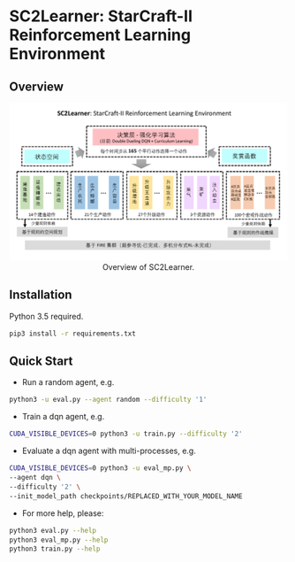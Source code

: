 # SC2Learner: StarCraft-II Reinforcement Learning Environment

## Overview

<p align="center">
<img src="docs/images/overview.png" width=800>
<br/>Overview of SC2Learner.
</p>

## Installation

Python 3.5 required.

```bash
pip3 install -r requirements.txt
```

## Quick Start

- Run a random agent, e.g.
```bash
python3 -u eval.py --agent random --difficulty '1'
```

- Train a dqn agent, e.g.
```bash
CUDA_VISIBLE_DEVICES=0 python3 -u train.py --difficulty '2'
```

- Evaluate a dqn agent with multi-processes, e.g.
```bash
CUDA_VISIBLE_DEVICES=0 python3 -u eval_mp.py \
--agent dqn \
--difficulty '2' \
--init_model_path checkpoints/REPLACED_WITH_YOUR_MODEL_NAME
```

- For more help, please:
```bash
python3 eval.py --help
python3 eval_mp.py --help
python3 train.py --help
```
